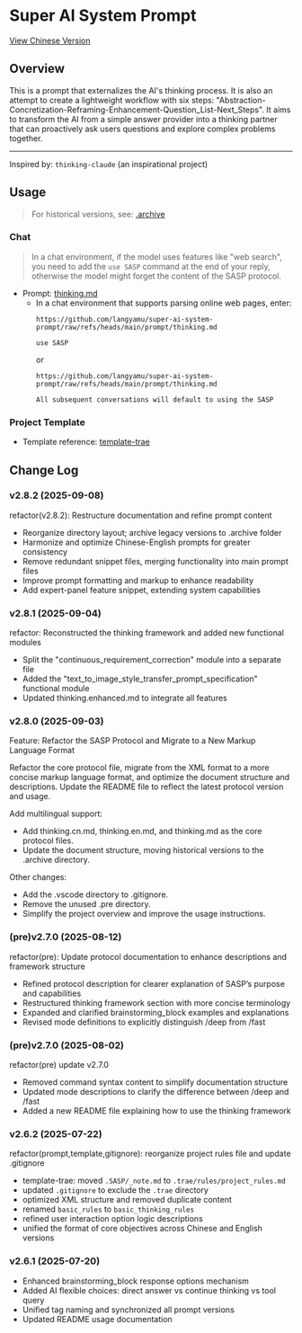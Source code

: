 # Super AI System Prompt

[View Chinese Version](./README_CN.md)


## Overview

This is a prompt that externalizes the AI's thinking process. It is also an attempt to create a lightweight workflow with six steps: "Abstraction-Concretization-Reframing-Enhancement-Question_List-Next_Steps". It aims to transform the AI from a simple answer provider into a thinking partner that can proactively ask users questions and explore complex problems together.

---

Inspired by: `thinking-claude` (an inspirational project)

## Usage

> For historical versions, see: [.archive](./.archive/)

### Chat

> In a chat environment, if the model uses features like "web search", you need to add the `use SASP` command at the end of your reply, otherwise the model might forget the content of the SASP protocol.

- Prompt: [thinking.md](./prompt/thinking.md)
  - In a chat environment that supports parsing online web pages, enter:
    ```plantext
    https://github.com/langyamu/super-ai-system-prompt/raw/refs/heads/main/prompt/thinking.md

    use SASP
    ```
    or
    ```plantext
    https://github.com/langyamu/super-ai-system-prompt/raw/refs/heads/main/prompt/thinking.md

    All subsequent conversations will default to using the SASP
    ```

### Project Template

- Template reference: [template-trae](./template-trae/)

## Change Log

### v2.8.2 (2025-09-08)

refactor(v2.8.2): Restructure documentation and refine prompt content

- Reorganize directory layout; archive legacy versions to .archive folder  
- Harmonize and optimize Chinese-English prompts for greater consistency  
- Remove redundant snippet files, merging functionality into main prompt files  
- Improve prompt formatting and markup to enhance readability  
- Add expert-panel feature snippet, extending system capabilities

### v2.8.1 (2025-09-04)

refactor: Reconstructed the thinking framework and added new functional modules

- Split the "continuous_requirement_correction" module into a separate file  
- Added the "text_to_image_style_transfer_prompt_specification" functional module  
- Updated thinking.enhanced.md to integrate all features  

### v2.8.0 (2025-09-03)

Feature: Refactor the SASP Protocol and Migrate to a New Markup Language Format

Refactor the core protocol file, migrate from the XML format to a more concise markup language format, and optimize the document structure and descriptions. Update the README file to reflect the latest protocol version and usage.

Add multilingual support:
- Add thinking.cn.md, thinking.en.md, and thinking.md as the core protocol files.
- Update the document structure, moving historical versions to the .archive directory.

Other changes:
- Add the .vscode directory to .gitignore.
- Remove the unused .pre directory.
- Simplify the project overview and improve the usage instructions.

### (pre)v2.7.0 (2025-08-12)

refactor(pre): Update protocol documentation to enhance descriptions and framework structure

- Refined protocol description for clearer explanation of SASP’s purpose and capabilities  
- Restructured thinking framework section with more concise terminology  
- Expanded and clarified brainstorming_block examples and explanations  
- Revised mode definitions to explicitly distinguish /deep from /fast

### (pre)v2.7.0 (2025-08-02)

refactor(pre) update v2.7.0

- Removed command syntax content to simplify documentation structure
- Updated mode descriptions to clarify the difference between /deep and /fast
- Added a new README file explaining how to use the thinking framework

### v2.6.2 (2025-07-22)

refactor(prompt,template,gitignore): reorganize project rules file and update
.gitignore

- template-trae: moved `.SASP/_note.md` to `.trae/rules/project_rules.md`
- updated `.gitignore` to exclude the `.trae` directory
- optimized XML structure and removed duplicate content
- renamed `basic_rules` to `basic_thinking_rules`
- refined user interaction option logic descriptions
- unified the format of core objectives across Chinese and English versions

### v2.6.1 (2025-07-20)

- Enhanced brainstorming_block response options mechanism
- Added AI flexible choices: direct answer vs continue thinking vs tool query
- Unified tag naming and synchronized all prompt versions
- Updated README usage documentation
